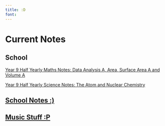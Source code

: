 ```yaml
---
title: :D
font: 
---
```

# Current Notes
## School
[Year 9 Half Yearly Maths Notes: Data Analysis A, Area, Surface Area A and Volume A](https://dabluepiano.github.io/sidneys-notes/02-School/Year-9/Year-9-Maths/Year-9-2025-Half-Yearly-Maths-\(Data-Analysis-A-+-Area,-Surface-Area-A-and-Volume-A\))

[Year 9 Half Yearly Science Notes: The Atom and Nuclear Chemistry](https://dabluepiano.github.io/sidneys-notes/02-School/Year-9/Year-9-Science/Year-9-2025-Half-Yearly-Science-Exam-\(The-Atom-and-Nuclear-Chemistry-+-Diseases\)-%F0%9F%98%8A)

	

## [School Notes :)](https://dabluepiano.github.io/sidneys-notes/02-School/)

## [Music Stuff :P](https://dabluepiano.github.io/sidneys-notes/03-Music/)



